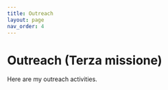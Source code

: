 ```yaml
---
title: Outreach
layout: page
nav_order: 4
---
```

# Outreach (Terza missione)
Here are my outreach activities.

